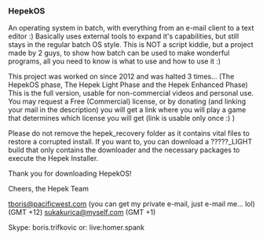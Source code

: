 ### HepekOS ###
An operating system in batch, with everything from an e-mail client to a text editor :)
Basically uses external tools to expand it's capabilities, but still stays in the regular batch
OS style. This is NOT a script kiddie, but a project made by 2 guys, to show how batch can be
used to make wonderful programs, all you need to know is what to use and how to use it :)

This project was worked on since 2012 and was halted 3 times... (The HepekOS phase, The Hepek Light Phase and the Hepek Enhanced Phase)
This is the full version, usable for non-commercial videos and personal use. You may request a Free (Commercial) license, or
by donating (and linking your mail in the description) you will get a link where you will play a game that
determines which license you will get (link is usable only once :) )

Please do not remove the hepek_recovery folder as it contains vital files to restore a corrupted install.
If you want to, you can download a ?????_LIGHT build that only contains the downloader and the necessary packages
to execute the Hepek Installer.

Thank you for downloading HepekOS!

Cheers,
the Hepek Team

tboris@pacificwest.com (you can get my private e-mail, just e-mail me... lol)
(GMT +12)
sukakurica@myself.com 
(GMT +1)

Skype: boris.trifkovic
or: live:homer.spank

